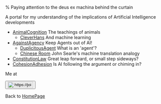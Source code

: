 % Paying attention to the deus ex machina behind the curtain

A portal for my understanding of the implications of Artificial Intelligence developments

* [AnimalCognition](AnimalCognition.html) The teachings of animals
    * [CleverHans](CleverHans.html) And machine learning
* [AgainstAgency](AgainstAgency.html) Keep Agents out of AI!
    * [DuplicitousAgent](DuplicitousAgent.html) What is an 'agent'?
    * [Chinese Room](JohnSearle.html) John Searle's machine translation analogy
* [ConstitutionLaw](ConstitutionLaw.html) Great leap forward, or small step sideways?
* [CohesionAdhesion](CohesionAdhesion.html) Is AI following the argument or chiming in?

Me at
<form action='https://mastodon.sdf.org/@drbean'>
<button type='submit' class='btn'>
<img src='./mastodon.svg'
alt='https://joinmastodon.org/logos/wordmark-black-text.svg'
style='width:80px;height:20px'/>
</button></form>

Back to [HomePage](HomePage.html)
